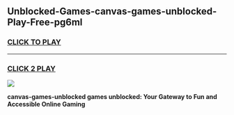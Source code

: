 
## Unblocked-Games-canvas-games-unblocked-Play-Free-pg6ml
<h3>
<a href="https://premium76.site?title=canvas-games-unblocked&ref=23A">CLICK TO PLAY</a></h3>
<hr>

<h3>
<a href="https://premium76.site?title=canvas-games-unblocked&ref=23A">CLICK 2 PLAY</a>
  
</h3>

<a href="https://premium76.site?title=canvas-games-unblocked&ref=23A"><img src="https://clearcache.store/games.png"></a>


**canvas-games-unblocked games unblocked: Your Gateway to Fun and Accessible Online Gaming**
